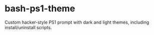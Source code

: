# bash-ps1-theme
Custom hacker-style PS1 prompt with dark and light themes, including install/uninstall scripts.
